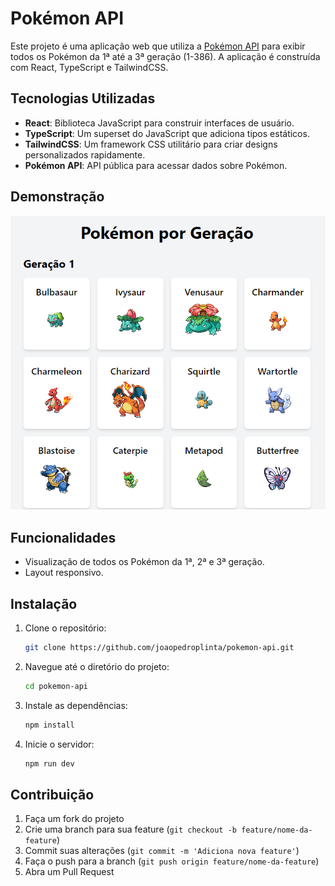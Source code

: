 # Pokémon API

Este projeto é uma aplicação web que utiliza a [Pokémon API](https://pokeapi.co/) para exibir todos os Pokémon da 1ª até a 3ª geração (1-386). A aplicação é construída com React, TypeScript e TailwindCSS.

## Tecnologias Utilizadas

- **React**: Biblioteca JavaScript para construir interfaces de usuário.
- **TypeScript**: Um superset do JavaScript que adiciona tipos estáticos.
- **TailwindCSS**: Um framework CSS utilitário para criar designs personalizados rapidamente.
- **Pokémon API**: API pública para acessar dados sobre Pokémon.

## Demonstração

<img src="src/assets/demo-image.png" alt="Demo"> 

## Funcionalidades

- Visualização de todos os Pokémon da 1ª, 2ª e 3ª geração.
- Layout responsivo.

## Instalação

1. Clone o repositório:

   ```bash
   git clone https://github.com/joaopedroplinta/pokemon-api.git
2. Navegue até o diretório do projeto:
    ```bash
    cd pokemon-api
    ```
3. Instale as dependências:
    ```bash
    npm install
    ```
4. Inicie o servidor:
    ```bash
    npm run dev
    ```

## Contribuição

1. Faça um fork do projeto
2. Crie uma branch para sua feature (`git checkout -b feature/nome-da-feature`)
3. Commit suas alterações (`git commit -m 'Adiciona nova feature'`)
4. Faça o push para a branch (`git push origin feature/nome-da-feature`)
5. Abra um Pull Request

